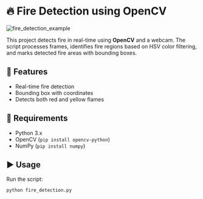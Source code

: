 # 🔥 Fire Detection using OpenCV  

![fire_detection_example](https://github.com/user-attachments/assets/a7b60472-803e-4bab-b637-71e2dc0a2c8d)

This project detects fire in real-time using **OpenCV** and a webcam. The script processes frames, identifies fire regions based on HSV color filtering, and marks detected fire areas with bounding boxes.  

## 🚀 Features  
- Real-time fire detection  
- Bounding box with coordinates  
- Detects both red and yellow flames  

## 📌 Requirements  
- Python 3.x  
- OpenCV (`pip install opencv-python`)  
- NumPy (`pip install numpy`)  

## ▶️ Usage  
Run the script:  
```bash
python fire_detection.py
